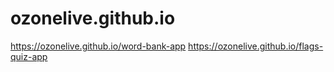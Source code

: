 # ozonelive.github.io

https://ozonelive.github.io/word-bank-app
https://ozonelive.github.io/flags-quiz-app
